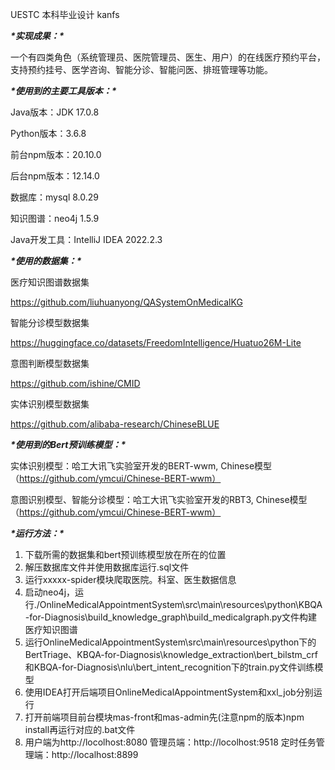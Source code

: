 UESTC 本科毕业设计 kanfs

***\*实现成果：\****

一个有四类角色（系统管理员、医院管理员、医生、用户）的在线医疗预约平台，支持预约挂号、医学咨询、智能分诊、智能问医、排班管理等功能。

***\*使用到的主要工具版本：\****

Java版本：JDK 17.0.8

Python版本：3.6.8

前台npm版本：20.10.0

后台npm版本：12.14.0

数据库：mysql 8.0.29

知识图谱：neo4j 1.5.9

Java开发工具：IntelliJ IDEA 2022.2.3

***\*使用的数据集：\****

医疗知识图谱数据集

https://github.com/liuhuanyong/QASystemOnMedicalKG

智能分诊模型数据集

https://huggingface.co/datasets/FreedomIntelligence/Huatuo26M-Lite

意图判断模型数据集

https://github.com/ishine/CMID

实体识别模型数据集

https://github.com/alibaba-research/ChineseBLUE

***\*使用到的Bert预训练模型：\****

实体识别模型：哈工大讯飞实验室开发的BERT-wwm, Chinese模型（https://github.com/ymcui/Chinese-BERT-wwm）

意图识别模型、智能分诊模型：哈工大讯飞实验室开发的RBT3, Chinese模型（https://github.com/ymcui/Chinese-BERT-wwm）

***\*运行方法：\****

1. 下载所需的数据集和bert预训练模型放在所在的位置
2. 解压数据库文件并使用数据库运行.sql文件
3. 运行xxxxx-spider模块爬取医院。科室、医生数据信息
4. 启动neo4j，运行./OnlineMedicalAppointmentSystem\src\main\resources\python\KBQA-for-Diagnosis\build_knowledge_graph\build_medicalgraph.py文件构建医疗知识图谱
5. 运行OnlineMedicalAppointmentSystem\src\main\resources\python下的BertTriage、KBQA-for-Diagnosis\knowledge_extraction\bert_bilstm_crf和KBQA-for-Diagnosis\nlu\bert_intent_recognition下的train.py文件训练模型
6. 使用IDEA打开后端项目OnlineMedicalAppointmentSystem和xxl_job分别运行
7. 打开前端项目前台模块mas-front和mas-admin先(注意npm的版本)npm install再运行对应的.bat文件
8. 用户端为http://locolhost:8080 管理员端：http://locolhost:9518 定时任务管理端：http://localhost:8899

 

 
